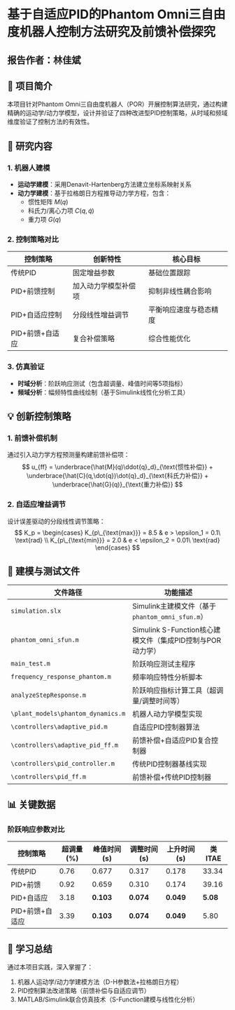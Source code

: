 # 基于自适应PID的Phantom Omni三自由度机器人控制方法研究及前馈补偿探究
## 报告作者：林佳斌

## 📌 项目简介
本项目针对Phantom Omni三自由度机器人（POR）开展控制算法研究，通过构建精确的运动学/动力学模型，设计并验证了四种改进型PID控制策略，从时域和频域维度验证了控制方法的有效性。


## 🔬 研究内容

### 1. 机器人建模
- **运动学建模**：采用Denavit-Hartenberg方法建立坐标系映射关系
- **动力学建模**：基于拉格朗日方程推导动力学方程，包含：
  - 惯性矩阵 $M(q)$
  - 科氏力/离心力项 $C(q,\dot{q})$
  - 重力项 $G(q)$

### 2. 控制策略对比
| 控制策略         | 创新特性                          | 核心目标                     |
|------------------|-----------------------------------|------------------------------|
| 传统PID          | 固定增益参数                      | 基础位置跟踪                 |
| PID+前馈控制     | 加入动力学模型补偿项              | 抑制非线性耦合影响           |
| PID+自适应控制   | 分段线性增益调节                  | 平衡响应速度与稳态精度       |
| PID+前馈+自适应  | 复合补偿策略                      | 综合性能优化                 |

### 3. 仿真验证
- **时域分析**：阶跃响应测试（包含超调量、峰值时间等5项指标）
- **频域分析**：幅频特性曲线绘制（基于Simulink线性化分析工具）

## 💡 创新控制策略

### 1. 前馈补偿机制
通过引入动力学方程预测量构建前馈补偿项：
$$ u_{ff} = \underbrace{\hat{M}(q)\ddot{q}_d}_{\text{惯性补偿}} + \underbrace{\hat{C}(q,\dot{q})\dot{q}_d}_{\text{科氏力补偿}} + \underbrace{\hat{G}(q)}_{\text{重力补偿}} $$
 

### 2. 自适应增益调节
设计误差驱动的分段线性调节策略：
$$ 
K_p = 
\begin{cases} 
K_{p\_{\text{max}}} = 8.5 & e > \epsilon_1 = 0.1\ \text{rad} \\
K_{p\_{\text{min}}} = 2.0 & e < \epsilon_2 = 0.01\ \text{rad}
\end{cases}
$$
 
 

## 📂 建模与测试文件

| 文件路径                          | 功能描述                                     |
|-----------------------------------|--------------------------------------------|
| `simulation.slx`                  | Simulink主建模文件（基于`phantom_omni_sfun.m`）|
| `phantom_omni_sfun.m`             | Simulink S-Function核心建模文件（集成PID控制与POR动力学）|
| `main_test.m`                     | 阶跃响应测试主程序                           |
| `frequency_response_phantom.m`    | 频率响应特性分析脚本                         |
| `analyzeStepResponse.m`           | 阶跃响应指标计算工具（超调量/调整时间等）     |
| `\plant_models\phantom_dynamics.m` | 机器人动力学模型实现                         |
| `\controllers\adaptive_pid.m`      | 自适应PID控制器算法                         |
| `\controllers\adaptive_pid_ff.m`   | 前馈补偿+自适应PID复合控制器                |
| `\controllers\pid_controller.m`    | 传统PID控制器基线实现                       |
| `\controllers\pid_ff.m`            | 前馈补偿+传统PID控制器                      |

## 📊 关键数据

### 阶跃响应参数对比
| 控制策略         | 超调量(%) | 峰值时间(s) | 调整时间(s) | 上升时间(s) | 类ITAE     |
|------------------|----------|-------------|-------------|-------------|----------|
| 传统PID          | 0.76     | 0.677       | 0.317       | 0.178       | 33.34    |
| PID+前馈         | 0.92     | 0.659       | 0.310       | 0.174       | 39.16    |
| PID+自适应       | 3.18     | **0.103**       | **0.074**       | **0.049**       | **5.08**     |
| PID+前馈+自适应  | 3.39     | **0.103**       | **0.074**       | **0.049**       | 5.80     |


## 📝 学习总结
通过本项目实践，深入掌握了：
1. 机器人运动学/动力学建模方法（D-H参数法+拉格朗日方程）
2. PID控制算法改进策略（前馈补偿与自适应调节）
3. MATLAB/Simulink联合仿真技术（S-Function建模与线性化分析）
